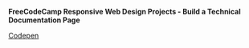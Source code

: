 __FreeCodeCamp Responsive Web Design Projects - Build a Technical Documentation Page__

[Codepen](https://codepen.io/SimplePotato/pen/GwNXOx)